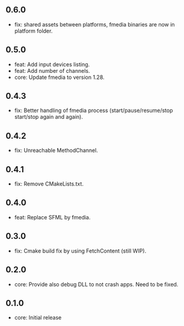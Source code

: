 ## 0.6.0
- fix: shared assets between platforms, fmedia binaries are now in platform folder.

## 0.5.0
- feat: Add input devices listing.
- feat: Add number of channels.
- core: Update fmedia to version 1.28.

## 0.4.3
* fix: Better handling of fmedia process (start/pause/resume/stop start/stop again and again).

## 0.4.2
* fix: Unreachable MethodChannel.

## 0.4.1
* fix: Remove CMakeLists.txt.

## 0.4.0
* feat: Replace SFML by fmedia.

## 0.3.0
* fix: Cmake build fix by using FetchContent (still WIP).

## 0.2.0
* core: Provide also debug DLL to not crash apps. Need to be fixed.

## 0.1.0
* core: Initial release